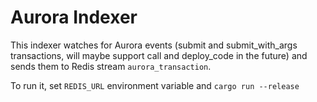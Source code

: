 # Aurora Indexer

This indexer watches for Aurora events (submit and submit_with_args transactions, will maybe support call and deploy_code in the future) and sends them to Redis stream `aurora_transaction`.

To run it, set `REDIS_URL` environment variable and `cargo run --release`
